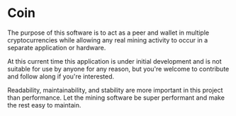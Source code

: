 # Coin
The purpose of this software is to act as a peer and wallet in multiple cryptocurrencies while allowing any real mining activity to occur in a separate application or hardware.

At this current time this application is under initial development and is not suitable for use by anyone for any reason, but you're welcome to contribute and follow along if you're interested.

Readability, maintainability, and stability are more important in this project than performance.  Let the mining software be super performant and make the rest easy to maintain.